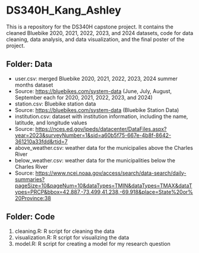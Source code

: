 # DS340H_Kang_Ashley
This is a repository for the DS340H capstone project. 
It contains the cleaned Bluebike 2020, 2021, 2022, 2023, and 2024 datasets, code for data cleaning, data analysis, and data visualization, and the final poster of the project. 

## Folder: Data
-  user.csv: merged Bluebike 2020, 2021, 2022, 2023, 2024 summer months dataset
  - Source: https://bluebikes.com/system-data (June, July, August, September each for 2020, 2021, 2022, 2023, and 2024)
-  station.csv: Bluebike station data
  - Source: https://bluebikes.com/system-data (Bluebike Station Data)
-  institution.csv: dataset with institution information, including the name, latitude, and longitude values
  - Source: https://nces.ed.gov/ipeds/datacenter/DataFiles.aspx?year=2023&surveyNumber=1&sid=a60b5f75-667e-4b8f-8642-361210a33fdd&rtid=7
-  above_weather.csv: weather data for the municipalies above the Charles River
-  below_weather.csv: weather data for the municipalities below the Charles River
  - Source: https://www.ncei.noaa.gov/access/search/data-search/daily-summaries?pageSize=10&pageNum=10&dataTypes=TMIN&dataTypes=TMAX&dataTypes=PRCP&bbox=42.887,-73.499,41.238,-69.918&place=State%20or%20Province:38

## Folder: Code
1. cleaning.R: R script for cleaning the data
2. visualization.R: R script for visualizing the data
3. model.R: R script for creating a model for my research question


  

